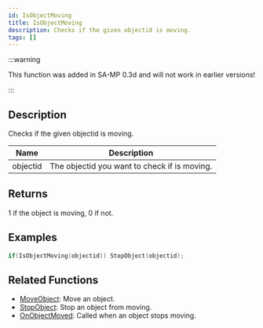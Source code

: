 ```yaml
---
id: IsObjectMoving
title: IsObjectMoving
description: Checks if the given objectid is moving.
tags: []
---
```


:::warning

This function was added in SA-MP 0.3d and will not work in earlier versions!

:::

## Description

Checks if the given objectid is moving.

| Name     | Description                                  |
| -------- | -------------------------------------------- |
| objectid | The objectid you want to check if is moving. |

## Returns

1 if the object is moving, 0 if not.

## Examples

```c
if(IsObjectMoving(objectid)) StopObject(objectid);
```

## Related Functions

- [MoveObject](../functions/MoveObject.md): Move an object.
- [StopObject](../functions/StopObject.md): Stop an object from moving.
- [OnObjectMoved](../callbacks/OnObjectMoved.md): Called when an object stops moving.
